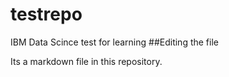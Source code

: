 # testrepo
IBM Data Scince test for learning
##Editing the file

Its a markdown file in this repository.
